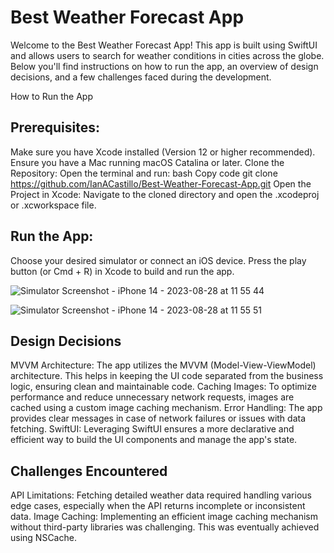 # Best Weather Forecast App

Welcome to the Best Weather Forecast App! This app is built using SwiftUI and allows users to search for weather conditions in cities across the globe.
Below you'll find instructions on how to run the app, an overview of design decisions, and a few challenges faced during the development.

How to Run the App

## Prerequisites:
Make sure you have Xcode installed (Version 12 or higher recommended).
Ensure you have a Mac running macOS Catalina or later.
Clone the Repository:
Open the terminal and run:
bash
Copy code
git clone https://github.com/IanACastillo/Best-Weather-Forecast-App.git
Open the Project in Xcode:
Navigate to the cloned directory and open the .xcodeproj or .xcworkspace file.

## Run the App:
Choose your desired simulator or connect an iOS device.
Press the play button (or Cmd + R) in Xcode to build and run the app.


![Simulator Screenshot - iPhone 14 - 2023-08-28 at 11 55 44](https://github.com/IanACastillo/Best-Weather-Forecast-App/assets/138615251/fbecd357-d135-4d27-a720-1a9be240865c)


![Simulator Screenshot - iPhone 14 - 2023-08-28 at 11 55 51](https://github.com/IanACastillo/Best-Weather-Forecast-App/assets/138615251/f116d7bf-1f50-41b2-8c54-ae3ee34f5a48)


## Design Decisions

MVVM Architecture: The app utilizes the MVVM (Model-View-ViewModel) architecture. This helps in keeping the UI code separated from the business logic, ensuring clean and maintainable code.
Caching Images: To optimize performance and reduce unnecessary network requests, images are cached using a custom image caching mechanism.
Error Handling: The app provides clear messages in case of network failures or issues with data fetching.
SwiftUI: Leveraging SwiftUI ensures a more declarative and efficient way to build the UI components and manage the app's state.

## Challenges Encountered

API Limitations: Fetching detailed weather data required handling various edge cases, especially when the API returns incomplete or inconsistent data.
Image Caching: Implementing an efficient image caching mechanism without third-party libraries was challenging. This was eventually achieved using NSCache.

